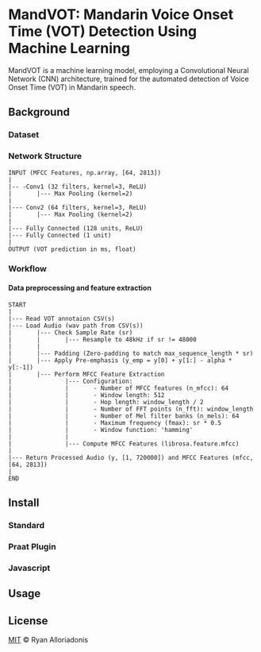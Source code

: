 # MandVOT: Mandarin Voice Onset Time (VOT) Detection Using Machine Learning
MandVOT is a machine learning model, employing a Convolutional Neural Network (CNN) architecture, trained for the automated detection of Voice Onset Time (VOT) in Mandarin speech.
## Background
### Dataset
### Network Structure
```
INPUT (MFCC Features, np.array, [64, 2813])
|
|-- -Conv1 (32 filters, kernel=3, ReLU)
|       |--- Max Pooling (kernel=2)
|
|--- Conv2 (64 filters, kernel=3, ReLU)
|       |--- Max Pooling (kernel=2)
|
|--- Fully Connected (128 units, ReLU)
|--- Fully Connected (1 unit)
|
OUTPUT (VOT prediction in ms, float)
```
### Workflow
#### Data preprocessing and feature extraction
```
START
|
|--- Read VOT annotaion CSV(s)
|--- Load Audio (wav path from CSV(s))
|       |--- Check Sample Rate (sr)
|       |       |--- Resample to 48kHz if sr != 48000
|       |
|       |--- Padding (Zero-padding to match max_sequence_length * sr)
|       |--- Apply Pre-emphasis (y_emp = y[0] + y[1:] - alpha * y[:-1])
|       |--- Perform MFCC Feature Extraction
|               |--- Configuration:
|               |       - Number of MFCC features (n_mfcc): 64
|               |       - Window length: 512
|               |       - Hop length: window_length / 2
|               |       - Number of FFT points (n_fft): window_length
|               |       - Number of Mel filter banks (n_mels): 64
|               |       - Maximum frequency (fmax): sr * 0.5
|               |       - Window function: 'hamming'
|               |
|               |--- Compute MFCC Features (librosa.feature.mfcc)
|
|--- Return Processed Audio (y, [1, 720000]) and MFCC Features (mfcc, [64, 2813])
|
END
```
## Install
### Standard
### Praat Plugin
### Javascript
## Usage
## License
[MIT](./LICENSE) © Ryan Alloriadonis
